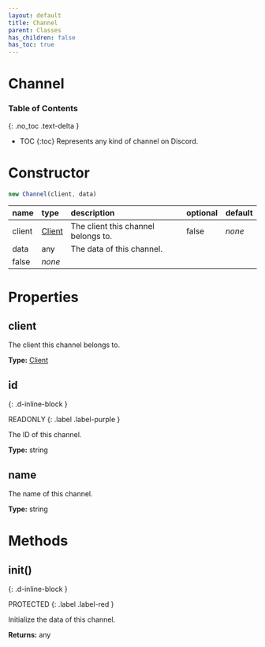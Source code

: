 ```yaml
---
layout: default
title: Channel
parent: Classes
has_children: false
has_toc: true
---
```


# Channel
### Table of Contents
{: .no_toc .text-delta }

- TOC
{:toc}
Represents any kind of channel on Discord.
# Constructor
```js
new Channel(client, data)
```

| name | type | description | optional | default |
|:-----|:-----|:------------|:---------|:--------|
| client | [Client](/classes/Client) | The client this channel belongs to. | false | *none* |
| data | any | The data of this channel.
 | false | *none* |

# Properties
## client
The client this channel belongs to.

**Type:** [Client](/classes/Client)

## id
{: .d-inline-block }

READONLY
{: .label .label-purple }

The ID of this channel.

**Type:** string

## name
The name of this channel.

**Type:** string

# Methods
## init()
{: .d-inline-block }

PROTECTED
{: .label .label-red }

Initialize the data of this channel.

**Returns:** any

